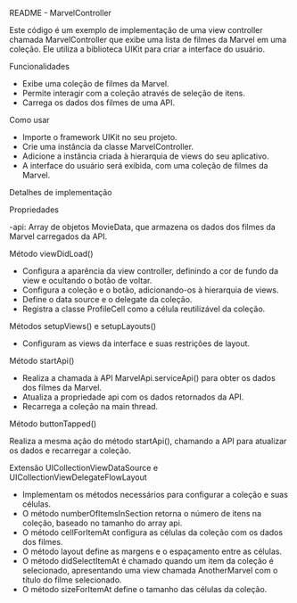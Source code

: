 README - MarvelController

Este código é um exemplo de implementação de uma view controller chamada MarvelController que exibe uma lista de filmes da Marvel em uma coleção. Ele utiliza a biblioteca UIKit para criar a interface do usuário.

Funcionalidades

- Exibe uma coleção de filmes da Marvel.
- Permite interagir com a coleção através de seleção de itens.
- Carrega os dados dos filmes de uma API.

Como usar

- Importe o framework UIKit no seu projeto.
- Crie uma instância da classe MarvelController.
- Adicione a instância criada à hierarquia de views do seu aplicativo.
- A interface do usuário será exibida, com uma coleção de filmes da Marvel.

Detalhes de implementação

Propriedades

-api: Array de objetos MovieData, que armazena os dados dos filmes da Marvel carregados da API.

Método viewDidLoad()

- Configura a aparência da view controller, definindo a cor de fundo da view e ocultando o botão de voltar.
- Configura a coleção e o botão, adicionando-os à hierarquia de views.
- Define o data source e o delegate da coleção.
- Registra a classe ProfileCell como a célula reutilizável da coleção.

Métodos setupViews() e setupLayouts()
- Configuram as views da interface e suas restrições de layout.

Método startApi()

- Realiza a chamada à API MarvelApi.serviceApi() para obter os dados dos filmes da Marvel.
- Atualiza a propriedade api com os dados retornados da API.
- Recarrega a coleção na main thread.

Método buttonTapped()

Realiza a mesma ação do método startApi(), chamando a API para atualizar os dados e recarregar a coleção.

Extensão UICollectionViewDataSource e UICollectionViewDelegateFlowLayout

- Implementam os métodos necessários para configurar a coleção e suas células.
- O método numberOfItemsInSection retorna o número de itens na coleção, baseado no tamanho do array api.
- O método cellForItemAt configura as células da coleção com os dados dos filmes.
- O método layout define as margens e o espaçamento entre as células.
- O método didSelectItemAt é chamado quando um item da coleção é selecionado, apresentando uma view chamada AnotherMarvel com o título do filme selecionado.
- O método sizeForItemAt define o tamanho das células da coleção.
